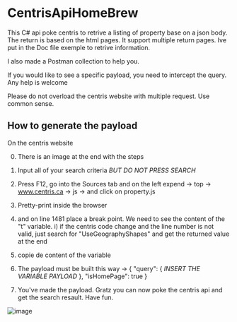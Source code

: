 # CentrisApiHomeBrew

This C# api poke centris to retrive a listing of property base on a json body.
The return is based on the html pages. It support multiple return pages.
Ive put in the Doc file exemple to retrive information.

I also made a Postman collection to help you.

If you would like to see a specific payload, you need to intercept the query.
Any help is welcome

Please do not overload the centris website with multiple request. Use common sense.

## How to generate the payload
On the centris website

0) There is an image at the end with the steps
1) Input all of your search criteria *BUT DO NOT PRESS SEARCH*
2) Press F12, go into the Sources tab and on the left expend -> top -> www.centris.ca -> js -> and click on property.js
3) Pretty-print inside the browser
4) and on line 1481 place a break point. We need to see the content of the "t" variable.
  i) if the centris code change and the line number is not valid, just search for "UseGeographyShapes" and get the returned value at the end
5) copie de content of the variable
6) The payload must be built this way -> 
{
  "query": {
  *INSERT THE VARIABLE PAYLOAD*
  },
  "isHomePage": true
}

7) You've made the payload. Gratz you can now poke the centris api and get the search resault. Have fun.

![image](https://user-images.githubusercontent.com/21128028/112643075-57e74400-8e1a-11eb-94fa-c1a1060f0574.png)
